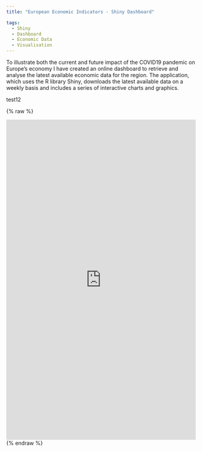 ```yaml
---
title: "European Economic Indicators - Shiny Dashboard"

tags:
  - Shiny
  - Dashboard
  - Economic Data
  - Visualisation
---
```


To illustrate both the current and future impact of the COVID19 pandemic on Europe’s economy I have created an online dashboard to retrieve and analyse the latest available 
economic data for the region. The application, which uses the R library Shiny, downloads the latest available data on a weekly basis and includes a series of interactive charts and graphics.  

test12

{% raw %}
<iframe frameborder="0" width="100%" height="850px" src="https://mjacobsdata.shinyapps.io/europe-economy-covid/"> </iframe>
{% endraw %}
